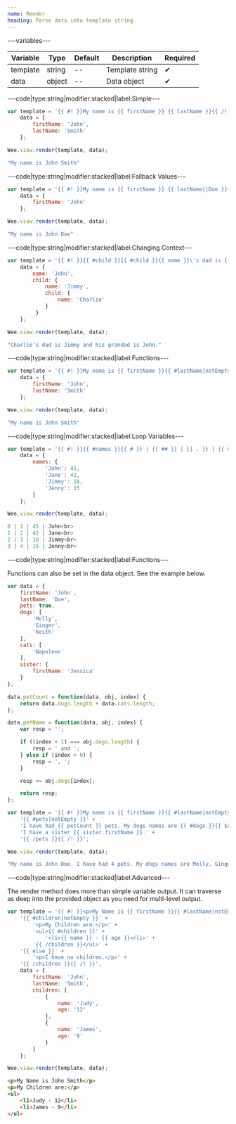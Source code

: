 ```yaml
---
name: Render
heading: Parse data into template string
---
```


---variables---

| Variable | Type | Default | Description | Required |
| -- | -- | -- | -- | -- |
| template | string | -- | Template string | ✔ |
| data | object | -- | Data object | ✔ |

---code|type:string|modifier:stacked|label:Simple---

```javascript
var template = '{{ #! }}My name is {{ firstName }} {{ lastName }}{{ /! }}',
	data = {
		firstName: 'John',
		lastName: 'Smith'
	};

Wee.view.render(template, data);
```

```javascript
"My name is John Smith"
```

---code|type:string|modifier:stacked|label:Fallback Values---

```javascript
var template = '{{ #! }}My name is {{ firstName }} {{ lastName||Doe }}{{ /! }}',
	data = {
		firstName: 'John'
	};

Wee.view.render(template, data);
```

```javascript
"My name is John Doe"
```

---code|type:string|modifier:stacked|label:Changing Context---

```javascript
var template = '{{ #! }}{{ #child }}{{ #child }}{{ name }}\'s dad is {{ ../name }} and his grandad is {{ $root.name }}.{{ /child }}{{ /child }}{{ /! }}',
	data = {
		name: 'John',
		child: {
		 	name: 'Jimmy',
		 	child: {
		 		name: 'Charlie'
		 	}
		 }
	};

Wee.view.render(template, data);
```

```javascript
"Charlie's dad is Jimmy and his grandad is John."
```

---code|type:string|modifier:stacked|label:Functions---
   
```javascript
var template = '{{ #! }}My name is {{ firstName }}{{ #lastName|notEmpty }} {{ lastName }}{{ /lastName }}{{ /! }}',
	data = {
		firstName: 'John',
		lastName: 'Smith'
	};

Wee.view.render(template, data);
```

```javascript
"My name is John Smith"
```

---code|type:string|modifier:stacked|label:Loop Variables---

```javascript
var template = '{{ #! }}{{ #names }}{{ # }} | {{ ## }} | {{ . }} | {{ $key }}<br>{{ /names }}{{ /! }}',
	data = {
		names: {
			'John': 45,
			'Jane': 42,
			'Jimmy': 18,
			'Jenny': 15
		}
	};

Wee.view.render(template, data);
```

```javascript
0 | 1 | 45 | John<br>
1 | 2 | 42 | Jane<br>
2 | 3 | 18 | Jimmy<br>
3 | 4 | 15 | Jenny<br>
```

---code|type:string|modifier:stacked|label:Functions---

Functions can also be set in the data object. See the example below.

```javascript
var data = {
	firstName: 'John',
	lastName: 'Doe',
	pets: true,
	dogs: [
		'Molly',
		'Ginger',
		'Keith'
	],
	cats: [
		'Napoleon'
	],
	sister: {
		firstName: 'Jessica'
	}
};
```

```javascript
data.petCount = function(data, obj, index) {
	return data.dogs.length + data.cats.length;
};
```

```javascript
data.petName = function(data, obj, index) {
	var resp = '';

	if ((index + 1) === obj.dogs.length) {
		resp = ' and ';
	} else if (index > 0) {
		resp = ', ';
	}

	resp += obj.dogs[index];

	return resp;
};
```

```javascript
var template = '{{ #! }}My name is {{ firstName }}{{ #lastName|notEmpty }} {{ lastName }}{{ /lastName }}. ' +
	'{{ #pets|notEmpty }}' +
	'I have had {{ petCount }} pets. My dogs names are {{ #dogs }}{{ $root.petName }}{{ /dogs }}. ' +
	'I have a sister {{ sister.firstName }}.' +
	'{{ /pets }}{{ /! }}';

Wee.view.render(template, data);
```

```javascript
"My name is John Doe. I have had 4 pets. My dogs names are Molly, Ginger and Keith. I have a sister Jessica."
```

---code|type:string|modifier:stacked|label:Advanced---

The render method does more than simple variable output. It can traverse as deep into the provided object as you need for multi-level output.

```javascript
var template = '{{ #! }}<p>My Name is {{ firstName }}{{ #lastName|notEmpty }} {{ lastName }}{{ /lastName }}</p>' +
	'{{ #children|notEmpty }}' +
		'<p>My Children are:</p>' +
		'<ul>{{ #children }}' +
			'<li>{{ name }} - {{ age }}</li>' +
		'{{ /children }}</ul>' +
	'{{ else }}' +
		'<p>I have no children.</p>' +
	'{{ /children }}{{ /! }}',
	data = {
		firstName: 'John',
		lastName: 'Smith',
		children: [
			{
				name: 'Judy',
				age: '12'
			},
			{
				name: 'James',
				age: '9'
			}
		]
	};

Wee.view.render(template, data);
```

```html
<p>My Name is John Smith</p>
<p>My Children are:</p>
<ul>
	<li>Judy - 12</li>
	<li>James - 9</li>
</ul>
```